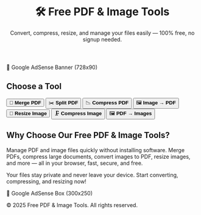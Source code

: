 <!DOCTYPE html>
<html lang="en">
<head>
  <meta charset="UTF-8">
  <meta name="viewport" content="width=device-width, initial-scale=1.0">
  <title>Free PDF & Image Tools Online</title>
  <meta name="description" content="Convert, compress, resize, and manage PDFs & images online. Free tools: Merge PDF, Split PDF, Compress PDF, Image to PDF, Resize Image, PDF to Images, and more.">
  <script src="https://cdn.tailwindcss.com"></script>
  <script src="https://cdnjs.cloudflare.com/ajax/libs/pdf-lib/1.17.1/pdf-lib.min.js"></script>
  <script src="https://cdnjs.cloudflare.com/ajax/libs/pdf.js/2.16.105/pdf.min.js"></script>
  <script src="https://cdnjs.cloudflare.com/ajax/libs/jszip/3.7.1/jszip.min.js"></script>
  <script src="https://cdnjs.cloudflare.com/ajax/libs/FileSaver.js/2.0.5/FileSaver.min.js"></script>
</head>
<body class="bg-gray-100">

  <!-- Hero Section -->
  <header class="bg-blue-600 text-white py-12 text-center">
    <h1 class="text-4xl font-bold">🛠️ Free PDF & Image Tools</h1>
    <p class="mt-3 text-lg">Convert, compress, resize, and manage your files easily — 100% free, no signup needed.</p>
  </header>

  <!-- Ads Placeholder -->
  <div class="my-6 flex justify-center">
    <div class="bg-gray-200 text-gray-600 p-4 w-[728px] h-[90px] flex items-center justify-center rounded">
      🚀 Google AdSense Banner (728x90)
    </div>
  </div>

  <!-- Tools Grid -->
  <main class="max-w-6xl mx-auto px-4 py-8">
    <h2 class="text-2xl font-semibold mb-6 text-center">Choose a Tool</h2>
    <div class="grid grid-cols-1 sm:grid-cols-2 md:grid-cols-3 lg:grid-cols-4 gap-6">
      <button onclick="showTool('mergePdfTool')" class="bg-white shadow-lg p-6 rounded-xl hover:shadow-2xl transition">📑 <strong>Merge PDF</strong></button>
      <button onclick="showTool('splitPdfTool')" class="bg-white shadow-lg p-6 rounded-xl hover:shadow-2xl transition">✂️ <strong>Split PDF</strong></button>
      <button onclick="showTool('compressPdfTool')" class="bg-white shadow-lg p-6 rounded-xl hover:shadow-2xl transition">📉 <strong>Compress PDF</strong></button>
      <button onclick="showTool('imgToPdfTool')" class="bg-white shadow-lg p-6 rounded-xl hover:shadow-2xl transition">🖼️ <strong>Image → PDF</strong></button>
      <button onclick="showTool('resizeImgTool')" class="bg-white shadow-lg p-6 rounded-xl hover:shadow-2xl transition">📐 <strong>Resize Image</strong></button>
      <button onclick="showTool('compressImgTool')" class="bg-white shadow-lg p-6 rounded-xl hover:shadow-2xl transition">🗜️ <strong>Compress Image</strong></button>
      <button onclick="showTool('pdfToImgTool')" class="bg-white shadow-lg p-6 rounded-xl hover:shadow-2xl transition">🖼️ <strong>PDF → Images</strong></button>
    </div>
  </main>

  <!-- SEO Text Section -->
  <section class="bg-white py-12 mt-8">
    <div class="max-w-5xl mx-auto px-4 text-center">
      <h2 class="text-2xl font-semibold mb-4">Why Choose Our Free PDF & Image Tools?</h2>
      <p class="text-gray-600 mb-4">
        Manage PDF and image files quickly without installing software. Merge PDFs, compress large documents, convert images to PDF, resize images, and more — all in your browser, fast, secure, and free.
      </p>
      <p class="text-gray-600">
        Your files stay private and never leave your device. Start converting, compressing, and resizing now!
      </p>
    </div>
  </section>

  <!-- Ads Placeholder -->
  <div class="my-6 flex justify-center">
    <div class="bg-gray-200 text-gray-600 p-4 w-[300px] h-[250px] flex items-center justify-center rounded">
      📢 Google AdSense Box (300x250)
    </div>
  </div>

  <!-- Tools Section -->
  <section class="max-w-4xl mx-auto px-4 py-8">
    <div id="toolContainer" class="bg-white shadow-lg rounded-xl p-6 hidden"></div>
  </section>

  <!-- Footer -->
  <footer class="bg-gray-800 text-white py-6 text-center">
    <p>© 2025 Free PDF & Image Tools. All rights reserved.</p>
  </footer>

<script>
  let allImages = [];

  function showTool(tool) {
    const container = document.getElementById("toolContainer");
    container.classList.remove("hidden");

    if (tool === "mergePdfTool") {
      container.innerHTML = `
        <h3 class="text-xl font-semibold mb-4">📑 Merge PDF</h3>
        <input type="file" id="mergePdfInput" multiple accept="application/pdf" class="mb-4">
        <button onclick="mergePDFs()" class="bg-blue-600 text-white px-4 py-2 rounded">Merge</button>
        <p id="mergeStatus" class="mt-2 text-gray-600"></p>
      `;
    } 
    else if (tool === "splitPdfTool") {
      container.innerHTML = `
        <h3 class="text-xl font-semibold mb-4">✂️ Split PDF</h3>
        <input type="file" id="splitPdfInput" accept="application/pdf" class="mb-4"><br>
        <input type="text" id="splitPages" placeholder="e.g. 1-3,5" class="border p-2 mb-4 w-full"><br>
        <button onclick="splitPDF()" class="bg-blue-600 text-white px-4 py-2 rounded">Split</button>
        <p id="splitStatus" class="mt-2 text-gray-600"></p>
      `;
    }
    else if (tool === "compressPdfTool") {
      container.innerHTML = `
        <h3 class="text-xl font-semibold mb-4">📉 Compress PDF</h3>
        <input type="file" id="compressPdfInput" accept="application/pdf" class="mb-4"><br>
        <button onclick="compressPDF()" class="bg-blue-600 text-white px-4 py-2 rounded">Compress</button>
        <p id="compressStatus" class="mt-2 text-gray-600"></p>
      `;
    }
    else if (tool === "imgToPdfTool") {
      container.innerHTML = `
        <h3 class="text-xl font-semibold mb-4">🖼️ Image → PDF</h3>
        <input type="file" id="imgToPdfInput" multiple accept="image/*" class="mb-4"><br>
        <button onclick="imagesToPDF()" class="bg-blue-600 text-white px-4 py-2 rounded">Convert</button>
        <p id="imgToPdfStatus" class="mt-2 text-gray-600"></p>
      `;
    }
    else if (tool === "resizeImgTool") {
      container.innerHTML = `
        <h3 class="text-xl font-semibold mb-4">📐 Resize Image</h3>
        <input type="file" id="resizeImgInput" accept="image/*" class="mb-4"><br>
        <input type="number" id="resizeWidth" placeholder="Width (px)" class="border p-2 mb-2 w-full"><br>
        <input type="number" id="resizeHeight" placeholder="Height (px)" class="border p-2 mb-2 w-full"><br>
        <button onclick="resizeImage()" class="bg-blue-600 text-white px-4 py-2 rounded">Resize</button>
        <p id="resizeStatus" class="mt-2 text-gray-600"></p>
      `;
    }
    else if (tool === "compressImgTool") {
      container.innerHTML = `
        <h3 class="text-xl font-semibold mb-4">🗜️ Compress Image</h3>
        <input type="file" id="compressImgInput" accept="image/*" class="mb-4"><br>
        <label>Quality (0.1 - 1):</label>
        <input type="number" id="imgQuality" value="0.7" min="0.1" max="1" step="0.1" class="border p-2 mb-2 w-full"><br>
        <button onclick="compressImage()" class="bg-blue-600 text-white px-4 py-2 rounded">Compress</button>
        <p id="compressImgStatus" class="mt-2 text-gray-600"></p>
      `;
    }
    else if (tool === "pdfToImgTool") {
      container.innerHTML = `
        <h3 class="text-xl font-semibold mb-4">🖼️ PDF → Images</h3>
        <input type="file" id="pdfToImgInput" accept="application/pdf" class="mb-4"><br>
        <label>DPI:</label>
        <input type="number" id="dpi" value="150" min="72" max="300" class="border p-2 mb-2 w-full"><br>
        <label>Format:</label>
        <select id="imgFormat" class="border p-2 mb-2 w-full">
          <option value="png">PNG</option>
          <option value="jpeg">JPEG</option>
        </select><br>
        <button onclick="pdfToImages()" class="bg-blue-600 text-white px-4 py-2 rounded">Convert</button>
        <button id="downloadZipBtn" onclick="downloadZip()" class="bg-green-600 text-white px-4 py-2 rounded hidden">Download All</button>
        <p id="pdfToImgStatus" class="mt-2 text-gray-600"></p>
        <div id="imagesContainer" class="grid grid-cols-2 gap-2 mt-4"></div>
      `;
    }
  }

  // --- PDF Functions ---
  async function mergePDFs() {
    const files = document.getElementById("mergePdfInput").files;
    if (files.length < 2) return alert("Select at least 2 PDFs.");
    const mergedPdf = await PDFLib.PDFDocument.create();
    for (let file of files) {
      const pdfBytes = await file.arrayBuffer();
      const pdf = await PDFLib.PDFDocument.load(pdfBytes);
      const pages = await mergedPdf.copyPages(pdf, pdf.getPageIndices());
      pages.forEach(p => mergedPdf.addPage(p));
    }
    const mergedBytes = await mergedPdf.save();
    downloadBlob(new Blob([mergedBytes]), "merged.pdf");
    document.getElementById("mergeStatus").textContent = "✅ PDF merged!";
  }

  async function splitPDF() {
    const file = document.getElementById("splitPdfInput").files[0];
    if (!file) return alert("Select a PDF.");
    const ranges = document.getElementById("splitPages").value.split(",");
    const pdfBytes = await file.arrayBuffer();
    const pdf = await PDFLib.PDFDocument.load(pdfBytes);

    for (let range of ranges) {
      let [start, end] = range.split("-").map(n => parseInt(n));
      if (!end) end = start;
      const newPdf = await PDFLib.PDFDocument.create();
      const pages = await newPdf.copyPages(pdf, Array.from({length: end - start + 1}, (_, i) => start - 1 + i));
      pages.forEach(p => newPdf.addPage(p));
      const newBytes = await newPdf.save();
      downloadBlob(new Blob([newBytes]), `split_${range}.pdf`);
    }
    document.getElementById("splitStatus").textContent = "✅ PDF split!";
  }

  async function compressPDF() {
    const file = document.getElementById("compressPdfInput").files[0];
    if (!file) return alert("Select a PDF.");
    // Basic re-save (true compression needs backend)
    const pdfBytes = await file.arrayBuffer();
    const pdf = await PDFLib.PDFDocument.load(pdfBytes);
    const compressedBytes = await pdf.save();
    downloadBlob(new Blob([compressedBytes]), "compressed.pdf");
    document.getElementById("compressStatus").textContent = "✅ PDF compressed!";
  }

  async function imagesToPDF() {
    const files = document.getElementById("imgToPdfInput").files;
    if (!files.length) return alert("Select images.");
    const pdfDoc = await PDFLib.PDFDocument.create();
    for (let file of files) {
      const imgBytes = await file.arrayBuffer();
      let img, page;
      if (file.type.includes("png")) {
        img = await pdfDoc.embedPng(imgBytes);
      } else {
        img = await pdfDoc.embedJpg(imgBytes);
      }
      page = pdfDoc.addPage([img.width, img.height]);
      page.drawImage(img, {x: 0, y: 0, width: img.width, height: img.height});
    }
    const pdfBytes = await pdfDoc.save();
    downloadBlob(new Blob([pdfBytes]), "images.pdf");
    document.getElementById("imgToPdfStatus").textContent = "✅ Images converted!";
  }

  function resizeImage() {
    const file = document.getElementById("resizeImgInput").files[0];
    if (!file) return alert("Select an image.");
    const width = parseInt(document.getElementById("resizeWidth").value);
    const height = parseInt(document.getElementById("resizeHeight").value);
    const reader = new FileReader();
    reader.onload = e => {
      const img = new Image();
      img.onload = () => {
        const canvas = document.createElement("canvas");
        canvas.width = width;
        canvas.height = height;
        canvas.getContext("2d").drawImage(img, 0, 0, width, height);
        canvas.toBlob(blob => downloadBlob(blob, "resized.png"));
        document.getElementById("resizeStatus").textContent = "✅ Image resized!";
      };
      img.src = e.target.result;
    };
    reader.readAsDataURL(file);
  }

  function compressImage() {
    const file = document.getElementById("compressImgInput").files[0];
    if (!file) return alert("Select an image.");
    const quality = parseFloat(document.getElementById("imgQuality").value);
    const reader = new FileReader();
    reader.onload = e => {
      const img = new Image();
      img.onload = () => {
        const canvas = document.createElement("canvas");
        canvas.width = img.width;
        canvas.height = img.height;
        canvas.getContext("2d").drawImage(img, 0, 0);
        canvas.toBlob(blob => downloadBlob(blob, "compressed.jpg"), "image/jpeg", quality);
        document.getElementById("compressImgStatus").textContent = "✅ Image compressed!";
      };
      img.src = e.target.result;
    };
    reader.readAsDataURL(file);
  }

  async function pdfToImages() {
    const fileInput = document.getElementById("pdfToImgInput");
    if (!fileInput.files[0]) return alert("Upload a PDF.");
    const dpi = parseInt(document.getElementById("dpi").value);
    const format = document.getElementById("imgFormat").value;
    const pdfFile = fileInput.files[0];
    const arrayBuffer = await pdfFile.arrayBuffer();
    const pdf = await pdfjsLib.getDocument({ data: arrayBuffer }).promise;

    const imagesContainer = document.getElementById("imagesContainer");
    imagesContainer.innerHTML = "";
    allImages = [];

    for (let pageNum = 1; pageNum <= pdf.numPages; pageNum++) {
      const page = await pdf.getPage(pageNum);
      const viewport = page.getViewport({ scale: dpi / 72 });
      const canvas = document.createElement("canvas");
      const ctx = canvas.getContext("2d");
      canvas.width = viewport.width;
      canvas.height = viewport.height;
      await page.render({ canvasContext: ctx, viewport }).promise;

      const imgData = canvas.toDataURL("image/" + format);
      allImages.push({ name: `page_${pageNum}.${format}`, data: imgData });

      const img = document.createElement("img");
      img.src = imgData;
      img.className = "border rounded shadow";
      imagesContainer.appendChild(img);
    }

    document.getElementById("downloadZipBtn").classList.remove("hidden");
    document.getElementById("pdfToImgStatus").textContent = "✅ PDF converted!";
  }

  async function downloadZip() {
    const zip = new JSZip();
    allImages.forEach(img => {
      const base64 = img.data.split(",")[1];
      zip.file(img.name, base64, { base64: true });
    });
    const content = await zip.generateAsync({ type: "blob" });
    saveAs(content, "pdf_images.zip");
  }

  function downloadBlob(blob, filename) {
    const link = document.createElement("a");
    link.href = URL.createObjectURL(blob);
    link.download = filename;
    link.click();
  }
</script>
</body>
</html>
